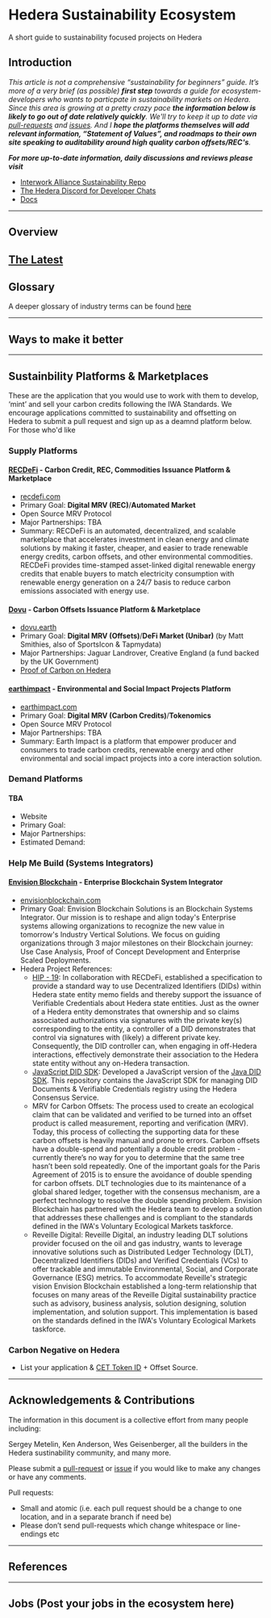 # Hedera Sustainability Ecosystem
A short guide to sustainability focused projects on Hedera

## Introduction
*This article is not a comprehensive “sustainability for beginners” guide. It’s more of a very brief (as possible) **first step** towards a guide for ecosystem-developers who wants to particpate in sustainability markets on Hedera. Since this area is growing at a pretty crazy pace **the information below is likely to go out of date relatively quickly**. We'll try to keep it up to date via [pull-requests](https://github.com/dubgeis/SustainabilityEcosystem/pulls) and [issues](https://github.com/dubgeis/SustainabilityEcosystem/issues). And I **hope the platforms themselves will add relevant information, “Statement of Values”, and roadmaps to their own site speaking to auditability around high quality carbon offsets/REC's**.*

***For more up-to-date information, daily discussions and reviews please visit***
- [Interwork Alliance Sustainability Repo](https://interworkalliance.github.io/Sustainability/)
- [The Hedera Discord for Developer Chats](https://discord.com/invite/yKSnaMk7Px)
- [Docs](https://docs.hedera.com/guides/)

---

## Overview

[The Latest](https://hedera.com/blog/sustainable-building-blocks-with-hedera-hashgraph)
---

## Glossary
A deeper glossary of industry terms can be found [here](https://github.com/InterWorkAlliance/Sustainability/blob/main/glossary.md)

---
## Ways to make it better


---

## Sustainbility Platforms & Marketplaces
These are the application that you would use to work with them to develop, ‘mint’ and sell your carbon credits following the IWA Standards. We encourage applications committed to sustainability and offsetting on Hedera to submit a pull request and sign up as a deamnd platform below. For those who'd like 

### Supply Platforms
#### [RECDeFi](https://hedera.com/users/recdefi) - Carbon Credit, REC, Commodities Issuance Platform & Marketplace
- [recdefi.com](recdefi.com)
- Primary Goal: **Digital MRV (REC)**/**Automated Market**
- Open Source MRV Protocol
- Major Partnerships: TBA
- Summary: RECDeFi is an automated, decentralized, and scalable marketplace that accelerates investment in clean energy and climate solutions by making it faster, cheaper, and easier to trade renewable energy credits, carbon offsets, and other environmental commodities. RECDeFi provides time-stamped asset-linked digital renewable energy credits that enable buyers to match electricity consumption with renewable energy generation on a 24/7 basis to reduce carbon emissions associated with energy use.

#### [Dovu](https://hedera.com/users/dovu) - Carbon Offsets Issuance Platform & Marketplace
- [dovu.earth](dovu.earth)
- Primary Goal: **Digital MRV (Offsets)**/**DeFi Market (Unibar)** (by Matt Smithies, also of SportsIcon & Tapmydata) 
- Major Partnerships: Jaguar Landrover, Creative England (a fund backed by the UK Government)
- [Proof of Carbon on Hedera](https://www.dovu.earth/news/hedera)

#### [earthimpact](https://hedera.com/users/earthimpact) - Environmental and Social Impact Projects Platform
- [earthimpact.com](earthimpact.com)
- Primary Goal: **Digital MRV (Carbon Credits)**/**Tokenomics**
- Open Source MRV Protocol
- Major Partnerships: TBA
- Summary: Earth Impact is a platform that empower producer and consumers to trade carbon credits, renewable energy and other environmental and social impact projects into a core interaction solution.

### Demand Platforms
#### TBA
- Website
- Primary Goal: 
- Major Partnerships:
- Estimated Demand:

### Help Me Build (Systems Integrators)
#### [Envision Blockchain](https://envisionblockchain.com/) - Enterprise Blockchain System Integrator
- [envisionblockchain.com](https://envisionblockchain.com/)
- Primary Goal: Envision Blockchain Solutions is an Blockchain Systems Integrator. Our mission is to reshape and align today's Enterprise systems allowing organizations to recognize the new value in tomorrow's Industry Vertical Solutions. We focus on guiding organizations through 3 major milestones on their Blockchain journey: Use Case Analysis, Proof of Concept Development and Enterprise Scaled Deployments.
- Hedera Project References: 
  * [HIP - 19](https://github.com/hashgraph/hedera-improvement-proposal/blob/master/HIP/hip-19.md): In collaboration with RECDeFi, established a specification to provide a standard way to use Decentralized Identifiers (DIDs) within Hedera state entity memo fields and thereby support the issuance of Verifiable Credentials about Hedera state entities. Just as the owner of a Hedera entity demonstrates that ownership and so claims associated authorizations via signatures with the private key(s) corresponding to the entity, a controller of a DID demonstrates that control via signatures with (likely) a different private key. Consequently, the DID controller can, when engaging in off-Hedera interactions, effectively demonstrate their association to the Hedera state entity without any on-Hedera transaction.
  * [JavaScript DID SDK](https://github.com/hashgraph/did-sdk-js): Developed a JavaScript version of the [Java DID SDK](https://github.com/hashgraph/did-sdk-java). This repository contains the JavaScript SDK for managing DID Documents & Verifiable Credentials registry using the Hedera Consensus Service.
  * MRV for Carbon Offsets: The process used to create an ecological claim that can be validated and verified to be turned into an offset product is called measurement, reporting and verification (MRV). Today, this process of collecting the supporting data for these carbon offsets is heavily manual and prone to errors. Carbon offsets have a double-spend and potentially a double credit problem - currently there’s no way for you to determine that the same tree hasn’t been sold repeatedly. One of the important goals for the Paris Agreement of 2015 is to ensure the avoidance of double spending for carbon offsets. DLT technologies due to its maintenance of a global shared ledger, together with the consensus mechanism, are a perfect technology to resolve the double spending problem. Envision Blockchain has partnered with the Hedera team to develop a solution that addresses these challenges and is compliant to the standards defined in the IWA's Voluntary Ecological Markets taskforce.
  * Reveille Digital: Reveille Digital, an industry leading DLT solutions provider focused on the oil and gas industry, wants to leverage innovative solutions such as Distributed Ledger Technology (DLT), Decentralized Identifiers (DIDs) and Verified Credentials (VCs) to offer trackable and immutable Environmental, Social, and Corporate Governance (ESG) metrics. To accommodate Reveille's strategic vision Envision Blockchain established a long-term relationship that focuses on many areas of the Reveille Digital sustainability practice such as advisory, business analysis, solution designing, solution implementation, and solution support. This implementation is based on the standards defined in the IWA's Voluntary Ecological Markets taskforce.

### Carbon Negative on Hedera
- List your application & [CET Token ID](https://github.com/InterWorkAlliance/Sustainability/blob/main/vem/demand/cet.md) + Offset Source.

---

## Acknowledgements & Contributions
The information in this document is a collective effort from many people including:

Sergey Metelin, Ken Anderson, Wes Geisenberger, all the builders in the Hedera sustinability community, and many more.

Please submit a [pull-request](https://github.com/dubgeis/SustainabilityEcosystem/pulls) or [issue](https://github.com/dubgeis/SustainabilityEcosystem/issues) if you would like to make any changes or have any comments.

Pull requests:
- Small and atomic (i.e. each pull request should be a change to one location, and in a separate branch if need be)
- Please don’t send pull-requests which change whitespace or line-endings etc

---
## References

---
## Jobs (Post your jobs in the ecosystem here)

